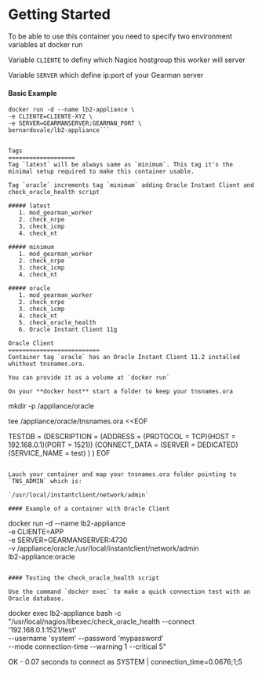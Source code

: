 Getting Started
=================

To be able to use this container you need to specify two environment variables at docker run

Variable `CLIENTE` to definy which Nagios hostgroup this worker will server

Variable `SERVER` which define ip:port of your Gearman server


#### Basic Example



```
docker run -d --name lb2-appliance \
-e CLIENTE=CLIENTE-XYZ \
-e SERVER=GEARMANSERVER:GEARMAN_PORT \
bernardovale/lb2-appliance```


Tags
===================
Tag `latest` will be always same as `minimum`. This tag it's the minimal setup required to make this container usable.

Tag `oracle` increments tag `minimum` adding Oracle Instant Client and check_oracle_health script

##### latest
   1. mod_gearman_worker 
   2. check_nrpe
   3. check_icmp
   4. check_nt

##### minimum
   1. mod_gearman_worker 
   2. check_nrpe
   3. check_icmp
   4. check_nt

##### oracle
   1. mod_gearman_worker 
   2. check_nrpe
   3. check_icmp
   4. check_nt
   5. check_oracle_health
   6. Oracle Instant Client 11g

Oracle Client
==========================
Container tag `oracle` has an Oracle Instant Client 11.2 installed whithout tnsnames.ora. 

You can provide it as a volume at `docker run`

On your **docker host** start a folder to keep your tnsnames.ora

````
mkdir -p /appliance/oracle

tee /appliance/oracle/tnsnames.ora <<EOF

TESTDB =
  (DESCRIPTION =
    (ADDRESS = (PROTOCOL = TCP)(HOST = 192.168.0.1)(PORT = 1521))
    (CONNECT_DATA =
      (SERVER = DEDICATED)
      (SERVICE_NAME = test)
    )
  )
EOF
```

Lauch your container and map your tnsnames.ora folder pointing to `TNS_ADMIN` which is:

`/usr/local/instantclient/network/admin`

#### Example of a container with Oracle Client
```
docker run -d --name lb2-appliance \
-e CLIENTE=APP \
-e SERVER=GEARMANSERVER:4730 \
-v /appliance/oracle:/usr/local/instantclient/network/admin \
lb2-appliance:oracle
```

#### Testing the check_oracle_health script

Use the command `docker exec` to make a quick connection test with an Oracle database.
```
docker exec lb2-appliance bash -c \
"/usr/local/nagios/libexec/check_oracle_health --connect '192.168.0.1:1521/test' \
--username 'system' --password 'mypassword' \
--mode connection-time --warning 1 --critical 5"


OK - 0.07 seconds to connect as SYSTEM | connection_time=0.0676;1;5

```

